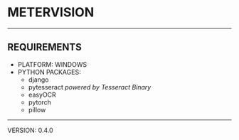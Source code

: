 # METERVISION
---
## REQUIREMENTS
- PLATFORM: WINDOWS
- PYTHON PACKAGES:
    - django
    - pytesseract *powered by Tesseract Binary*
    - easyOCR
    - pytorch
    - pillow

---
VERSION: 0.4.0